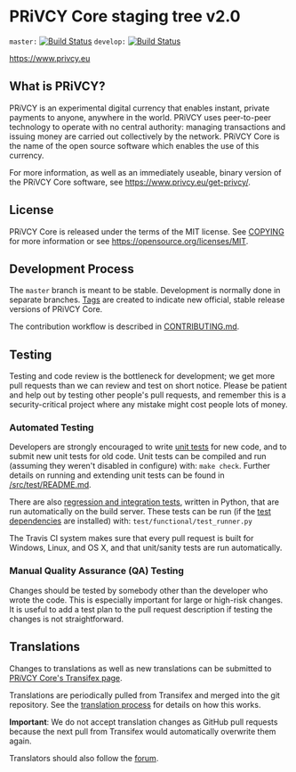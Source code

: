 PRiVCY Core staging tree v2.0
===========================

`master:` [![Build Status](https://travis-ci.org/privcypay/privcy.svg?branch=master)](https://travis-ci.org/privcypay/privcy) `develop:` [![Build Status](https://travis-ci.org/privcypay/privcy.svg?branch=develop)](https://travis-ci.org/privcypay/privcy/branches)

https://www.privcy.eu


What is PRiVCY?
-------------

PRiVCY is an experimental digital currency that enables instant, private
payments to anyone, anywhere in the world. PRiVCY uses peer-to-peer technology
to operate with no central authority: managing transactions and issuing money
are carried out collectively by the network. PRiVCY Core is the name of the open
source software which enables the use of this currency.

For more information, as well as an immediately useable, binary version of
the PRiVCY Core software, see https://www.privcy.eu/get-privcy/.


License
-------

PRiVCY Core is released under the terms of the MIT license. See [COPYING](COPYING) for more
information or see https://opensource.org/licenses/MIT.

Development Process
-------------------

The `master` branch is meant to be stable. Development is normally done in separate branches.
[Tags](https://github.com/privcypay/privcy/tags) are created to indicate new official,
stable release versions of PRiVCY Core.

The contribution workflow is described in [CONTRIBUTING.md](CONTRIBUTING.md).

Testing
-------

Testing and code review is the bottleneck for development; we get more pull
requests than we can review and test on short notice. Please be patient and help out by testing
other people's pull requests, and remember this is a security-critical project where any mistake might cost people
lots of money.

### Automated Testing

Developers are strongly encouraged to write [unit tests](src/test/README.md) for new code, and to
submit new unit tests for old code. Unit tests can be compiled and run
(assuming they weren't disabled in configure) with: `make check`. Further details on running
and extending unit tests can be found in [/src/test/README.md](/src/test/README.md).

There are also [regression and integration tests](/test), written
in Python, that are run automatically on the build server.
These tests can be run (if the [test dependencies](/test) are installed) with: `test/functional/test_runner.py`

The Travis CI system makes sure that every pull request is built for Windows, Linux, and OS X, and that unit/sanity tests are run automatically.

### Manual Quality Assurance (QA) Testing

Changes should be tested by somebody other than the developer who wrote the
code. This is especially important for large or high-risk changes. It is useful
to add a test plan to the pull request description if testing the changes is
not straightforward.

Translations
------------

Changes to translations as well as new translations can be submitted to
[PRiVCY Core's Transifex page](https://www.transifex.com/projects/p/privcy/).

Translations are periodically pulled from Transifex and merged into the git repository. See the
[translation process](doc/translation_process.md) for details on how this works.

**Important**: We do not accept translation changes as GitHub pull requests because the next
pull from Transifex would automatically overwrite them again.

Translators should also follow the [forum](https://www.privcy.eu/forum/topic/privcy-worldwide-collaboration.88/).
